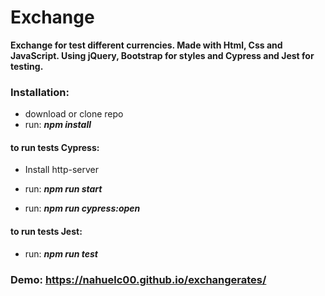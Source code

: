 # Exchange 
**Exchange for test different currencies. Made with Html, Css and JavaScript. Using jQuery, Bootstrap for styles and Cypress and Jest for testing.**

### Installation:
- download or clone repo
- run: ***npm install***

#### to run tests Cypress:
- Install http-server

- run: ***npm run start***

- run: ***npm run cypress:open***

#### to run tests Jest:
- run: ***npm run test***


### Demo: https://nahuelc00.github.io/exchangerates/

